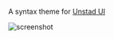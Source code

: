 A syntax theme for [Unstad UI](https://github.com/itsnwa/unstad-ui)

![screenshot](http://i.imgur.com/BaBvwqh.png)
